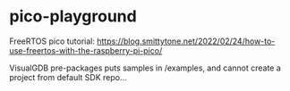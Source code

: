 # pico-playground

FreeRTOS pico tutorial:
https://blog.smittytone.net/2022/02/24/how-to-use-freertos-with-the-raspberry-pi-pico/

VisualGDB pre-packages puts samples in /examples, and cannot create a project from default SDK repo...
